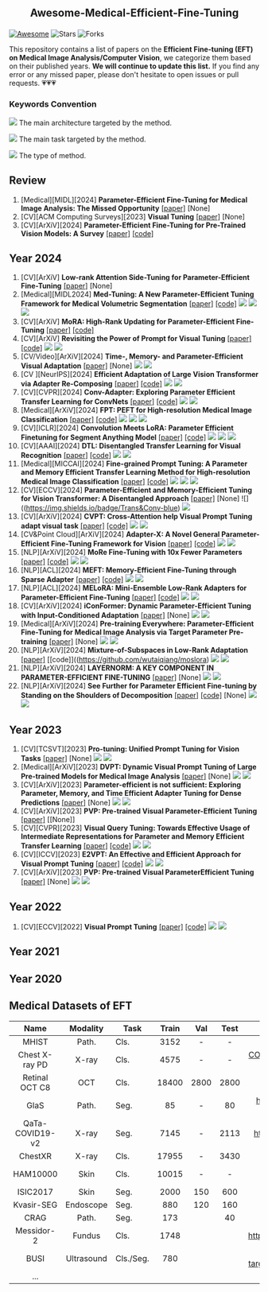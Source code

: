 ## <p align=center>Awesome-Medical-Efficient-Fine-Tuning</p>

[![Awesome](https://awesome.re/badge.svg)](https://awesome.re) ![Stars](https://img.shields.io/github/stars/ChandlerBang/Awesome-Medical-Efficient-Fine-Tuning?color=yellow)  ![Forks](https://img.shields.io/github/forks/ChandlerBang/Awesome-Medical-Efficient-Fine-Tuning?color=blue&label=Fork)

This repository contains a list of papers on the **Efficient Fine-tuning (EFT) on Medical Image Analysis/Computer Vision**, we categorize them based on their published years.
**We will continue to update this list.** If you find any error or any missed paper, please don't hesitate to open issues or pull requests. 💗💗💗

### Keywords Convention

![](https://img.shields.io/badge/Trans-blue) The main architecture targeted by the method.

![](https://img.shields.io/badge/3Dseg-green) The main task targeted by the method.

![](https://img.shields.io/badge/Adapter-orange) The type of method.

## Review

1. [Medical][MIDL][2024] **Parameter-Efficient Fine-Tuning for Medical Image Analysis: The Missed Opportunity** [[paper]](https://arxiv.org/abs/2305.08252) [None]
2. [CV][ACM Computing Surveys][2023] **Visual Tuning** [[paper]](https://dl.acm.org/doi/abs/10.1145/3657632) [None]
3. [CV][ArXiV][2024] **Parameter-Efficient Fine-Tuning for Pre-Trained Vision Models: A Survey** [[paper]](https://arxiv.org/pdf/2402.02242) [[code]](https://github.com/synbol/Awesome-Parameter-Efficient-Transfer-Learning)

## Year 2024

1. [CV][ArXiV] **Low-rank Attention Side-Tuning for Parameter-Efficient Fine-Tuning** [[paper]](https://arxiv.org/pdf/2402.04009) [None]
2. [Medical][MIDL2024] **Med-Tuning: A New Parameter-Efficient Tuning Framework for Medical Volumetric Segmentation** [[paper]](https://arxiv.org/pdf/2304.10880v4) [[code]](https://github.com/jessie-chen99/Med-Tuning-Official) ![](https://img.shields.io/badge/Trans-blue) ![](https://img.shields.io/badge/3Dseg-green) ![](https://img.shields.io/badge/Adapter-orange)
3. [CV][ArXiV] **MoRA: High-Rank Updating for Parameter-Efficient Fine-Tuning** [[paper]](https://arxiv.org/abs/2405.12130) [[code]](https://github.com/kongds/MoRA)
4. [CV][ArXiV] **Revisiting the Power of Prompt for Visual Tuning** [[paper]](https://arxiv.org/pdf/2402.02382) [[code]](https://github.com/WangYZ1608/Self-Prompt-Tuning) ![](https://img.shields.io/badge/Trans-blue) ![](https://img.shields.io/badge/Prompt-orange)
5. [CV/Video][ArXiV][2024] **Time-, Memory- and Parameter-Efficient Visual Adaptation** [[paper]](https://arxiv.org/pdf/2402.02887) [None] ![](https://img.shields.io/badge/Trans-blue) ![](https://img.shields.io/badge/Side_Tuning-orange)
6. [CV ][NeurIPS][2024] **Efficient Adaptation of Large Vision Transformer via Adapter Re-Composing** [[paper]](https://proceedings.neurips.cc/paper_files/paper/2023/file/a4ca07aa108036f80cbb5b82285fd4b1-Paper-Conference.pdf) [[code]](https://github.com/DavidYanAnDe/ARC) ![](https://img.shields.io/badge/Trans-blue) ![](https://img.shields.io/badge/Adapter-orange)
7. [CV][CVPR][2024] **Conv-Adapter: Exploring Parameter Efficient Transfer Learning for ConvNets** [[paper]](https://arxiv.org/pdf/2208.07463) [[code]](https://github.com/Hhhhhhao/Conv-Adapter/tree/main) ![](https://img.shields.io/badge/CNN-blue) ![](https://img.shields.io/badge/Adapter-orange)
8. [Medical][ArXiV][2024] **FPT: PEFT for High-resolution Medical Image Classification** [[paper]](https://arxiv.org/pdf/2403.07576v2) [[code]](https://github.com/yijinhuang/fpt) ![](https://img.shields.io/badge/Trans-blue) ![](https://img.shields.io/badge/2Dcls-green) ![](https://img.shields.io/badge/Side_Tuning-orange)
9. [CV][ICLR][2024] **Convolution Meets LoRA: Parameter Efficient Finetuning for Segment Anything Model** [[paper]](https://arxiv.org/pdf/2401.17868) [[code]](https://github.com/autogluon/autogluon/tree/master/examples/automm/Conv-LoRA) ![](https://img.shields.io/badge/SAM-blue) ![](https://img.shields.io/badge/2Dseg-green) ![](https://img.shields.io/badge/LoRA-orange)
10. [CV][AAAI][2024] **DTL: Disentangled Transfer Learning for Visual Recognition** [[paper]](https://ojs.aaai.org/index.php/AAAI/article/view/29096) [[code]](https://github.com/heekhero/DTL) ![](https://img.shields.io/badge/Trans-blue) ![](https://img.shields.io/badge/Side_Tuning-orange)
11. [Medical][MICCAI][2024] **Fine-grained Prompt Tuning: A Parameter and Memory Efficient Transfer Learning Method for High-resolution Medical Image Classification** [[paper]](https://arxiv.org/pdf/2403.07576) [[code]](https://github.com/yijinhuang/fpt) ![](https://img.shields.io/badge/Trans-blue) ![](https://img.shields.io/badge/2Dcls-green) ![](https://img.shields.io/badge/Side_Tuning/VPT-orange)
12. [CV][ECCV][2024] **Parameter-Efficient and Memory-Efficient Tuning for Vision Transformer: A Disentangled Approach** [[paper]](https://arxiv.org/abs/2407.06964) [None] ![]((https://img.shields.io/badge/Trans&Conv-blue) ![](https://img.shields.io/badge/Side_Tuning-orange)
13. [CV][ArXiV][2024] **CVPT: Cross-Attention help Visual Prompt Tuning adapt visual task** [[paper]](https://arxiv.org/abs/2408.14961) [[code]](https://github.com/xlgsyzp/cvpt) ![](https://img.shields.io/badge/Trans-blue) ![](https://img.shields.io/badge/Prompt-orange)
14. [CV&Point Cloud][ArXiV][2024] **Adapter-X: A Novel General Parameter-Efficient Fine-Tuning Framework for Vision** [[paper]](https://arxiv.org/abs/2406.03051) [[code]](https://github.com/leoli646/Adapter-X) ![](https://img.shields.io/badge/Trans-blue) ![](https://img.shields.io/badge/Adapter-orange)
15. [NLP][ArXiV][2024] **MoRe Fine-Tuning with 10x Fewer Parameters** [[paper]](https://openreview.net/pdf?id=AzTz27n6O2) [[code]](https://github.com/sprocketlab/sparse_matrix_fine_tuning) ![](https://img.shields.io/badge/Trans-blue) ![](https://img.shields.io/badge/LoRA-orange)
16. [NLP][ACL][2024] **MEFT: Memory-Efficient Fine-Tuning through Sparse Adapter** [[paper]](https://arxiv.org/abs/2406.04984) [[code]](https://github.com/currentf/meft) ![](https://img.shields.io/badge/Trans-blue) ![](https://img.shields.io/badge/Adapter-orange)
17. [NLP][ACL][2024] **MELoRA: Mini-Ensemble Low-Rank Adapters for Parameter-Efficient Fine-Tuning** [[paper]](https://aclanthology.org/2024.acl-long.168/) [[code]](https://github.com/chasonshi/melora) ![](https://img.shields.io/badge/Trans-blue) ![](https://img.shields.io/badge/LoRA-orange)
18. [CV][ArXiV][2024] **iConFormer: Dynamic Parameter-Efficient Tuning with Input-Conditioned Adaptation** [[paper]](https://arxiv.org/abs/2409.02838) [None] ![](https://img.shields.io/badge/Trans-blue) ![](https://img.shields.io/badge/Adapter-orange)
19. [Medical][ArXiV][2024] **Pre-training Everywhere: Parameter-Efficient Fine-Tuning for Medical Image Analysis via Target Parameter Pre-training** [[paper]](https://arxiv.org/abs/2408.15011) [None] ![](https://img.shields.io/badge/Trans-blue) ![](https://img.shields.io/badge/General-orange)
20. [NLP][ArXiV][2024] **Mixture-of-Subspaces in Low-Rank Adaptation** [[paper]](https://arxiv.org/abs/2406.11909) [[code]]((https://github.com/wutaiqiang/moslora) ![](https://img.shields.io/badge/Trans-blue) ![](https://img.shields.io/badge/LoRA-orange)
21. [NLP][ArXiV][2024] **LAYERNORM: A KEY COMPONENT IN PARAMETER-EFFICIENT FINE-TUNING** [[paper]](https://arxiv.org/abs/2403.20284) [None] ![](https://img.shields.io/badge/Trans-blue) ![](https://img.shields.io/badge/Partial-orange)
22. [NLP][ArXiV][2024] **See Further for Parameter Efficient Fine-tuning by Standing on the Shoulders of Decomposition** [[paper]](https://arxiv.org/abs/2407.05417) [[code]](https://github.com/Chongjie-Si/Subspace-Tuning) [None] ![](https://img.shields.io/badge/Trans-blue) ![](https://img.shields.io/badge/General-orange)

## Year 2023

1. [CV][TCSVT][2023] **Pro-tuning: Unified Prompt Tuning for Vision Tasks** [[paper]](https://ieeexplore.ieee.org/abstract/document/10295530) [None] ![](https://img.shields.io/badge/CNN&Trans-blue) ![](https://img.shields.io/badge/Prompt-orange)
2. [Medical][ArXiV][2023] **DVPT: Dynamic Visual Prompt Tuning of Large Pre-trained Models for Medical Image Analysis** [[paper]](https://arxiv.org/pdf/2307.09787) [None] ![](https://img.shields.io/badge/Trans-blue) ![](https://img.shields.io/badge/Prompt-orange)
3. [CV][ArXiV][2023] **Parameter-efficient is not sufficient: Exploring Parameter, Memory, and Time Efficient Adapter Tuning for Dense Predictions** [[paper]](https://arxiv.org/pdf/2306.09729) [None] ![](https://img.shields.io/badge/Trans-blue) ![](https://img.shields.io/badge/Side_Tuning-orange)
4. [CV][ArXiV][2023] **PVP: Pre-trained Visual Parameter-Efficient Tuning** [[paper]](https://arxiv.org/abs/2304.13639) [[None]]
5. [CV][CVPR][2023] **Visual Query Tuning: Towards Effective Usage of Intermediate Representations for Parameter and Memory Efficient Transfer Learning** [[paper]](https://arxiv.org/abs/2212.03220) [[code]](https://github.com/andytu28/VQT) ![](https://img.shields.io/badge/Trans-blue) ![](https://img.shields.io/badge/Side_Tuning-orange)
6. [CV][ICCV][2023] **E2VPT: An Effective and Efficient Approach for Visual Prompt Tuning** [[paper]](https://arxiv.org/pdf/2307.13770) [[code]](https://github.com/ChengHan111/E2VPT) ![](https://img.shields.io/badge/Trans-blue) ![](https://img.shields.io/badge/Prompt-orange)
7. [CV][ArXiV][2023] **PVP: Pre-trained Visual ParameterEfficient Tuning** [[paper]](https://arxiv.org/abs/2304.13639) [None] ![](https://img.shields.io/badge/Trans-blue) ![](https://img.shields.io/badge/General-orange)

## Year 2022

1. [CV][ECCV][2022] **Visual Prompt Tuning** [[paper]](https://link.springer.com/chapter/10.1007/978-3-031-19827-4_41) [[code]](https://github.com/kmnp/vpt) ![](https://img.shields.io/badge/Trans-blue) ![](https://img.shields.io/badge/Prompt-orange)

## Year 2021

## Year 2020

## Medical Datasets of EFT

|      Name       |  Modality  | Task      | Train | Val  | Test |                             Link                             |
| :-------------: | :--------: | --------- | :---: | :--: | :--: | :----------------------------------------------------------: |
|      MHIST      |   Path.    | Cls.      | 3152  |  -   |  -   |               https://bmirds.github.io/MHIST/                |
| Chest X-ray PD  |   X-ray    | Cls.      | 4575  |  -   |  -   | [COVID19, Pneumonia and Normal Chest X-ray PA Dataset - Mendeley Data](https://data.mendeley.com/datasets/jctsfj2sfn/1) |
| Retinal OCT C8  |    OCT     | Cls.      | 18400 | 2800 | 2800 | [Retinal OCT - C8 (kaggle.com)](https://www.kaggle.com/datasets/obulisainaren/retinal-oct-c8) |
|      GlaS       |   Path.    | Seg.      |  85   |  -   |  80  | https://www.kaggle.com/datasets/sani84/glasmiccai2015-gland-segmentation |
| QaTa-COVID19-v2 |   X-ray    | Seg.      | 7145  |  -   | 2113 | https://www.kaggle.com/datasets/aysendegerli/qatacov19-dataset |
|     ChestXR     |   X-ray    | Cls.      | 17955 |  -   | 3430 |      https://cxr-covid19.grand-challenge.org/Download/       |
|    HAM10000     |    Skin    | Cls.      | 10015 |  -   |  -   | https://www.kaggle.com/datasets/kmader/skin-cancer-mnist-ham10000 |
|    ISIC2017     |    Skin    | Seg.      | 2000  | 150  | 600  | [ISIC Challenge (isic-archive.com)](https://challenge.isic-archive.com/data/#2017) |
|   Kvasir-SEG    | Endoscope  | Seg.      |  880  | 120  | 160  | [Simula Datasets - Kvasir SEG](https://datasets.simula.no/kvasir-seg/) |
|      CRAG       |   Path.    | Seg.      |  173  |      |  40  |    https://warwick.ac.uk/fac/cross_fac/tia/data/mildnet/     |
|   Messidor-2    |   Fundus   | Cls.      | 1748  |      |      | https://www.kaggle.com/datasets/mariaherrerot/messidor2preprocess |
|      BUSI       | Ultrasound | Cls./Seg. |  780  |      |      | https://link.zhihu.com/?target=https%3A//scholar.cu.edu.eg/%3Fq%3Dafahmy/pages/dataset |
|       ...       |            |           |       |      |      |                                                              |

